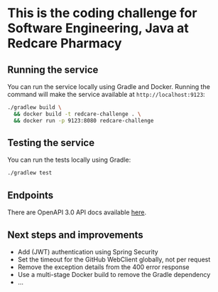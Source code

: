 # This is the coding challenge for Software Engineering, Java at Redcare Pharmacy

## Running the service

You can run the service locally using Gradle and Docker. Running the command will make the service available at
`http://localhost:9123`:

```bash
./gradlew build \
  && docker build -t redcare-challenge . \
  && docker run -p 9123:8080 redcare-challenge
```

## Testing the service

You can run the tests locally using Gradle:

```bash
./gradlew test
```

## Endpoints

There are OpenAPI 3.0 API docs available [here](./docs/openapi.yaml).

## Next steps and improvements

- Add (JWT) authentication using Spring Security
- Set the timeout for the GitHub WebClient globally, not per request
- Remove the exception details from the 400 error response
- Use a multi-stage Docker build to remove the Gradle dependency
- ...
